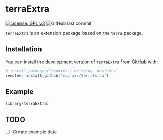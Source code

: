 
<!-- README.md is generated from README.Rmd. Please edit that file -->

# terraExtra

<!-- badges: start -->

[![License: GPL
v3](https://img.shields.io/badge/License-GPLv3-blue.svg)](https://www.gnu.org/licenses/gpl-3.0)
![GitHub last
commit](https://img.shields.io/github/last-commit/cug-xyx/terraExtra)

<!-- badges: end -->

`terraExtra` is an extension package based on the `terra` package.

## Installation

You can install the development version of `terraExtra` from
[GitHub](https://github.com/) with:

``` r
# install.packages("remotes") or using `devtools`
remotes::install_github("cug-xyx/terraExtra")
```

## Example

``` r
library(terraExtra)
```

## TODO

- [ ] Create example data
